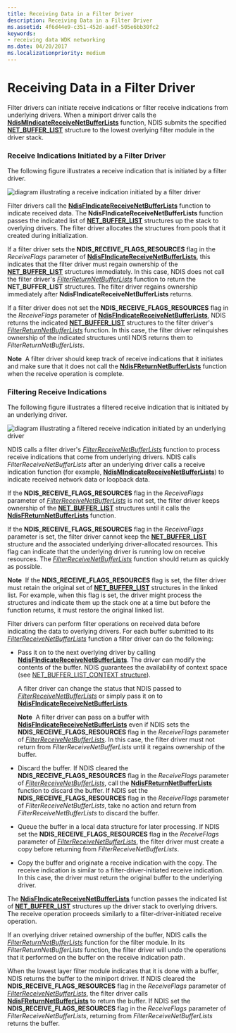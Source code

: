 ```yaml
---
title: Receiving Data in a Filter Driver
description: Receiving Data in a Filter Driver
ms.assetid: 4f6d44e9-c351-452d-aadf-505e6bb30fc2
keywords:
- receiving data WDK networking
ms.date: 04/20/2017
ms.localizationpriority: medium
---
```


# Receiving Data in a Filter Driver





Filter drivers can initiate receive indications or filter receive indications from underlying drivers. When a miniport driver calls the [**NdisMIndicateReceiveNetBufferLists**](/windows-hardware/drivers/ddi/ndis/nf-ndis-ndismindicatereceivenetbufferlists) function, NDIS submits the specified [**NET\_BUFFER\_LIST**](/windows-hardware/drivers/ddi/ndis/ns-ndis-_net_buffer_list) structure to the lowest overlying filter module in the driver stack.

### Receive Indications Initiated by a Filter Driver

The following figure illustrates a receive indication that is initiated by a filter driver.

![diagram illustrating a receive indication initiated by a filter driver](images/filterreceive.png)

Filter drivers call the [**NdisFIndicateReceiveNetBufferLists**](/windows-hardware/drivers/ddi/ndis/nf-ndis-ndisfindicatereceivenetbufferlists) function to indicate received data. The **NdisFIndicateReceiveNetBufferLists** function passes the indicated list of [**NET\_BUFFER\_LIST**](/windows-hardware/drivers/ddi/ndis/ns-ndis-_net_buffer_list) structures up the stack to overlying drivers. The filter driver allocates the structures from pools that it created during initialization.

If a filter driver sets the **NDIS\_RECEIVE\_FLAGS\_RESOURCES** flag in the *ReceiveFlags* parameter of [**NdisFIndicateReceiveNetBufferLists**](/windows-hardware/drivers/ddi/ndis/nf-ndis-ndisfindicatereceivenetbufferlists), this indicates that the filter driver must regain ownership of the [**NET\_BUFFER\_LIST**](/windows-hardware/drivers/ddi/ndis/ns-ndis-_net_buffer_list) structures immediately. In this case, NDIS does not call the filter driver's [*FilterReturnNetBufferLists*](/windows-hardware/drivers/ddi/ndis/nc-ndis-filter_return_net_buffer_lists) function to return the **NET\_BUFFER\_LIST** structures. The filter driver regains ownership immediately after **NdisFIndicateReceiveNetBufferLists** returns.

If a filter driver does not set the **NDIS\_RECEIVE\_FLAGS\_RESOURCES** flag in the *ReceiveFlags* parameter of [**NdisFIndicateReceiveNetBufferLists**](/windows-hardware/drivers/ddi/ndis/nf-ndis-ndisfindicatereceivenetbufferlists), NDIS returns the indicated [**NET\_BUFFER\_LIST**](/windows-hardware/drivers/ddi/ndis/ns-ndis-_net_buffer_list) structures to the filter driver's [*FilterReturnNetBufferLists*](/windows-hardware/drivers/ddi/ndis/nc-ndis-filter_return_net_buffer_lists) function. In this case, the filter driver relinquishes ownership of the indicated structures until NDIS returns them to *FilterReturnNetBufferLists*.

**Note**  A filter driver should keep track of receive indications that it initiates and make sure that it does not call the [**NdisFReturnNetBufferLists**](/windows-hardware/drivers/ddi/ndis/nf-ndis-ndisfreturnnetbufferlists) function when the receive operation is complete.

 

### Filtering Receive Indications

The following figure illustrates a filtered receive indication that is initiated by an underlying driver.

![diagram illustrating a filtered receive indication initiated by an underlying driver](images/receivefilter.png)

NDIS calls a filter driver's [*FilterReceiveNetBufferLists*](/windows-hardware/drivers/ddi/ndis/nc-ndis-filter_receive_net_buffer_lists) function to process receive indications that come from underlying drivers. NDIS calls *FilterReceiveNetBufferLists* after an underlying driver calls a receive indication function (for example, [**NdisMIndicateReceiveNetBufferLists**](/windows-hardware/drivers/ddi/ndis/nf-ndis-ndismindicatereceivenetbufferlists)) to indicate received network data or loopback data.

If the **NDIS\_RECEIVE\_FLAGS\_RESOURCES** flag in the *ReceiveFlags* parameter of [*FilterReceiveNetBufferLists*](/windows-hardware/drivers/ddi/ndis/nc-ndis-filter_receive_net_buffer_lists) is not set, the filter driver keeps ownership of the [**NET\_BUFFER\_LIST**](/windows-hardware/drivers/ddi/ndis/ns-ndis-_net_buffer_list) structures until it calls the [**NdisFReturnNetBufferLists**](/windows-hardware/drivers/ddi/ndis/nf-ndis-ndisfreturnnetbufferlists) function.

If the **NDIS\_RECEIVE\_FLAGS\_RESOURCES** flag in the *ReceiveFlags* parameter is set, the filter driver cannot keep the [**NET\_BUFFER\_LIST**](/windows-hardware/drivers/ddi/ndis/ns-ndis-_net_buffer_list) structure and the associated underlying driver-allocated resources. This flag can indicate that the underlying driver is running low on receive resources. The [*FilterReceiveNetBufferLists*](/windows-hardware/drivers/ddi/ndis/nc-ndis-filter_receive_net_buffer_lists) function should return as quickly as possible.

**Note**  If the **NDIS\_RECEIVE\_FLAGS\_RESOURCES** flag is set, the filter driver must retain the original set of [**NET\_BUFFER\_LIST**](/windows-hardware/drivers/ddi/ndis/ns-ndis-_net_buffer_list) structures in the linked list. For example, when this flag is set, the driver might process the structures and indicate them up the stack one at a time but before the function returns, it must restore the original linked list.

 

Filter drivers can perform filter operations on received data before indicating the data to overlying drivers. For each buffer submitted to its [*FilterReceiveNetBufferLists*](/windows-hardware/drivers/ddi/ndis/nc-ndis-filter_receive_net_buffer_lists) function a filter driver can do the following:

-   Pass it on to the next overlying driver by calling [**NdisFIndicateReceiveNetBufferLists**](/windows-hardware/drivers/ddi/ndis/nf-ndis-ndisfindicatereceivenetbufferlists). The driver can modify the contents of the buffer. NDIS guarantees the availability of context space (see [NET\_BUFFER\_LIST\_CONTEXT structure](net-buffer-list-context-structure.md)).

    A filter driver can change the status that NDIS passed to [*FilterReceiveNetBufferLists*](/windows-hardware/drivers/ddi/ndis/nc-ndis-filter_receive_net_buffer_lists) or simply pass it on to [**NdisFIndicateReceiveNetBufferLists**](/windows-hardware/drivers/ddi/ndis/nf-ndis-ndisfindicatereceivenetbufferlists).

    **Note**  A filter driver can pass on a buffer with [**NdisFIndicateReceiveNetBufferLists**](/windows-hardware/drivers/ddi/ndis/nf-ndis-ndisfindicatereceivenetbufferlists) even if NDIS sets the **NDIS\_RECEIVE\_FLAGS\_RESOURCES** flag in the *ReceiveFlags* parameter of [*FilterReceiveNetBufferLists*](/windows-hardware/drivers/ddi/ndis/nc-ndis-filter_receive_net_buffer_lists). In this case, the filter driver must not return from *FilterReceiveNetBufferLists* until it regains ownership of the buffer.

     

-   Discard the buffer. If NDIS cleared the **NDIS\_RECEIVE\_FLAGS\_RESOURCES** flag in the *ReceiveFlags* parameter of [*FilterReceiveNetBufferLists*](/windows-hardware/drivers/ddi/ndis/nc-ndis-filter_receive_net_buffer_lists), call the [**NdisFReturnNetBufferLists**](/windows-hardware/drivers/ddi/ndis/nf-ndis-ndisfreturnnetbufferlists) function to discard the buffer. If NDIS set the **NDIS\_RECEIVE\_FLAGS\_RESOURCES** flag in the *ReceiveFlags* parameter of *FilterReceiveNetBufferLists*, take no action and return from *FilterReceiveNetBufferLists* to discard the buffer.

-   Queue the buffer in a local data structure for later processing. If NDIS set the **NDIS\_RECEIVE\_FLAGS\_RESOURCES** flag in the *ReceiveFlags* parameter of [*FilterReceiveNetBufferLists*](/windows-hardware/drivers/ddi/ndis/nc-ndis-filter_receive_net_buffer_lists), the filter driver must create a copy before returning from *FilterReceiveNetBufferLists*.

-   Copy the buffer and originate a receive indication with the copy. The receive indication is similar to a filter-driver-initiated receive indication. In this case, the driver must return the original buffer to the underlying driver.

The [**NdisFIndicateReceiveNetBufferLists**](/windows-hardware/drivers/ddi/ndis/nf-ndis-ndisfindicatereceivenetbufferlists) function passes the indicated list of [**NET\_BUFFER\_LIST**](/windows-hardware/drivers/ddi/ndis/ns-ndis-_net_buffer_list) structures up the driver stack to overlying drivers. The receive operation proceeds similarly to a filter-driver-initiated receive operation.

If an overlying driver retained ownership of the buffer, NDIS calls the [*FilterReturnNetBufferLists*](/windows-hardware/drivers/ddi/ndis/nc-ndis-filter_return_net_buffer_lists) function for the filter module. In its *FilterReturnNetBufferLists* function, the filter driver will undo the operations that it performed on the buffer on the receive indication path.

When the lowest layer filter module indicates that it is done with a buffer, NDIS returns the buffer to the miniport driver. If NDIS cleared the **NDIS\_RECEIVE\_FLAGS\_RESOURCES** flag in the *ReceiveFlags* parameter of [*FilterReceiveNetBufferLists*](/windows-hardware/drivers/ddi/ndis/nc-ndis-filter_receive_net_buffer_lists), the filter driver calls [**NdisFReturnNetBufferLists**](/windows-hardware/drivers/ddi/ndis/nf-ndis-ndisfreturnnetbufferlists) to return the buffer. If NDIS set the **NDIS\_RECEIVE\_FLAGS\_RESOURCES** flag in the *ReceiveFlags* parameter of *FilterReceiveNetBufferLists*, returning from *FilterReceiveNetBufferLists* returns the buffer.

 

